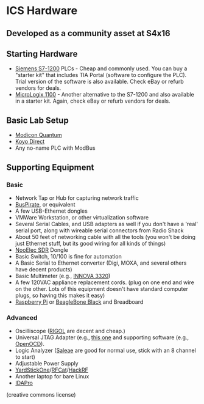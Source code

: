 # ICS Hardware
## Developed as a community asset at S4x16

## Starting Hardware
* [Siemens S7-1200](http://w3.siemens.com/mcms/programmable-logic-controller/en/basic-controller/s7-1200/pages/default.aspx) PLCs - Cheap and commonly used. You can buy a "starter kit" that includes TIA Portal (software to configure the PLC). Trial version of the software is also available. Check eBay or refurb vendors for deals.
* [MicroLogix 1100](http://ab.rockwellautomation.com/Programmable-Controllers/MicroLogix-1100) - Another alternative to the S7-1200 and also available in a starter kit. Again, check eBay or refurb vendors for deals.

## Basic Lab Setup
* [Modicon Quantum](http://www.schneider-electric.com/en/product-range/538-modicon-quantum/)
* [Koyo Direct](http://www.automationdirect.com/adc/Overview/Catalog/Programmable_Controllers/DirectLogic_Series_PLCs_(Micro_to_Small,_Brick_-a-_Modular))
* Any no-name PLC with ModBus

## Supporting Equipment

### Basic
* Network Tap or Hub for capturing network traffic
* [BusPirate](http://dangerousprototypes.com/docs/Bus_Pirate), or equivalent
* A few USB-Ethernet dongles
* VMWare Workstation, or other virtualization software
* Several Serial Cables, and USB adapters as well if you don't have a 'real' serial port, along with wireable serial connectors from Radio Shack
* About 50 feet of networking cable with all the tools (you won't be doing
just Ethernet stuff, but its good wiring for all kinds of things)
* [NooElec SDR](http://www.nooelec.com/store/sdr.html) Dongle
* Basic Switch, 10/100 is fine for automation
* A Basic Serial to Ethernet converter (Digi, MOXA, and several others have decent products)
* Basic Multimeter (e.g., [INNOVA 3320](http://www.amazon.com/INNOVA-3320-Auto-Ranging-Digital-Multimeter/dp/B000EVYGZA))
* A few 120VAC appliance replacement cords. (plug on one end and wire on the other. Lots of this equipment doesn't have standard
computer plugs, so having this makes it easy)
* [Raspberry Pi](https://www.raspberrypi.org/products/) or [BeagleBone Black](https://www.sparkfun.com/products/12857) and Breadboard

### Advanced
* Oscilliscope ([RIGOL](http://www.rigolna.com) are decent and cheap.)
* Universal JTAG Adapter (e.g., [this one](http://www.diygadget.com/universal-jtag-adapter-v2-wiggler-and-xilinx-platform-cable-compatible-debrick-routers-modems-and-more.html) and supporting software (e.g., [OpenOCD](http://openocd.org)).
* Logic Analyzer ([Saleae](https://www.saleae.com) are good for normal use, stick with an 8 channel
to start)
* Adjustable Power Supply
* [YardStickOne](https://greatscottgadgets.com/yardstickone/)/[RFCat](http://int3.cc/products/rfcat)/[HackRF](https://greatscottgadgets.com/hackrf/)
* Another laptop for bare Linux
* [IDAPro](https://www.hex-rays.com/products/ida/)

(creative commons license)


